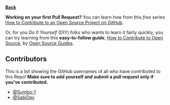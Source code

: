 **[Back](/README.md/)**


**Working on your first Pull Request?** You can learn how from this _free_ series [How to Contribute to an Open Source Project on GitHub](https://egghead.io/series/how-to-contribute-to-an-open-source-project-on-github).

Or, for you *Do It Yourself* (DIY) folks who wants to learn it fairly quickly, you can try learning from this **easy-to-follow guide**, [How to Contribute to Open Source](https://opensource.guide/how-to-contribute), by [Open Source Guides](https://opensource.guide/).

## Contributors

This is a list showing the GitHub usernames of all who have contributed to this Repo! **Make sure to add yourself and submit a pull request only if you've contributed.**

- [@Sumbo-1](https://github.com/Sumbo-1)
- [@SabiDev](https://github.com/sabidev)

